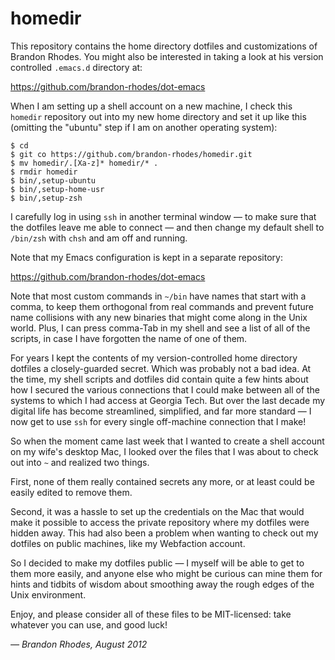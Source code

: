 homedir
=======

This repository contains the home directory dotfiles and customizations
of Brandon Rhodes.  You might also be interested in taking a look at his
version controlled `.emacs.d` directory at:

https://github.com/brandon-rhodes/dot-emacs

When I am setting up a shell account on a new machine, I check this
`homedir` repository out into my new home directory and set it up like
this (omitting the "ubuntu" step if I am on another operating system):

    $ cd
    $ git co https://github.com/brandon-rhodes/homedir.git
    $ mv homedir/.[Xa-z]* homedir/* .
    $ rmdir homedir
    $ bin/,setup-ubuntu
    $ bin/,setup-home-usr
    $ bin/,setup-zsh

I carefully log in using `ssh` in another terminal window — to make sure
that the dotfiles leave me able to connect — and then change my default
shell to `/bin/zsh` with `chsh` and am off and running.

Note that my Emacs configuration is kept in a separate repository:

  https://github.com/brandon-rhodes/dot-emacs

Note that most custom commands in `~/bin` have names that start with a
comma, to keep them orthogonal from real commands and prevent future
name collisions with any new binaries that might come along in the Unix
world.  Plus, I can press comma-Tab in my shell and see a list of all of
the scripts, in case I have forgotten the name of one of them.

For years I kept the contents of my version-controlled home directory
dotfiles a closely-guarded secret.  Which was probably not a bad idea.
At the time, my shell scripts and dotfiles did contain quite a few hints
about how I secured the various connections that I could make between
all of the systems to which I had access at Georgia Tech.  But over the
last decade my digital life has become streamlined, simplified, and far
more standard — I now get to use `ssh` for every single off-machine
connection that I make!

So when the moment came last week that I wanted to create a shell
account on my wife's desktop Mac, I looked over the files that I was
about to check out into `~` and realized two things.

First, none of them really contained secrets any more, or at least could
be easily edited to remove them.

Second, it was a hassle to set up the credentials on the Mac that would
make it possible to access the private repository where my dotfiles were
hidden away.  This had also been a problem when wanting to check out my
dotfiles on public machines, like my Webfaction account.

So I decided to make my dotfiles public — I myself will be able to get
to them more easily, and anyone else who might be curious can mine them
for hints and tidbits of wisdom about smoothing away the rough edges of
the Unix environment.

Enjoy, and please consider all of these files to be MIT-licensed: take
whatever you can use, and good luck!

*— Brandon Rhodes, August 2012*
